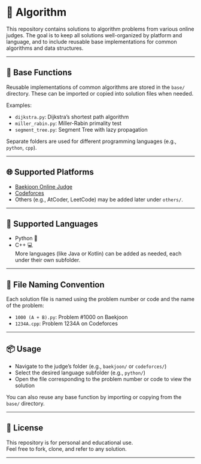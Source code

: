 # 🧠 Algorithm

This repository contains solutions to algorithm problems from various online judges. The goal is to keep all solutions well-organized by platform and language, and to include reusable base implementations for common algorithms and data structures.

---

## 🔧 Base Functions

Reusable implementations of common algorithms are stored in the `base/` directory. These can be imported or copied into solution files when needed.

Examples:
- `dijkstra.py`: Dijkstra’s shortest path algorithm
- `miller_rabin.py`: Miller-Rabin primality test
- `segment_tree.py`: Segment Tree with lazy propagation

Separate folders are used for different programming languages (e.g., `python`, `cpp`).

---

## 🌐 Supported Platforms

- [Baekjoon Online Judge](https://www.acmicpc.net/)
- [Codeforces](https://codeforces.com/)
- Others (e.g., AtCoder, LeetCode) may be added later under `others/`.

---

## 💬 Supported Languages

- Python 🐍
- C++ 💻  
More languages (like Java or Kotlin) can be added as needed, each under their own subfolder.

---

## 📌 File Naming Convention

Each solution file is named using the problem number or code and the name of the problem:

- `1000 (A + B).py`: Problem #1000 on Baekjoon
- `1234A.cpp`: Problem 1234A on Codeforces

---

## 📦 Usage

- Navigate to the judge’s folder (e.g., `baekjoon/` or `codeforces/`)
- Select the desired language subfolder (e.g., `python/`)
- Open the file corresponding to the problem number or code to view the solution

You can also reuse any base function by importing or copying from the `base/` directory.

---

## 🧾 License

This repository is for personal and educational use.  
Feel free to fork, clone, and refer to any solution.

---
